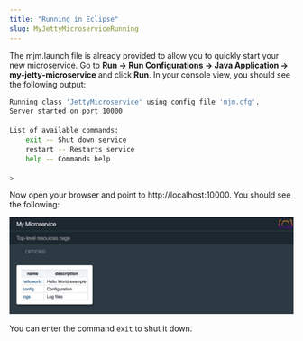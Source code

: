 ```yaml
---
title: "Running in Eclipse"
slug: MyJettyMicroserviceRunning
---
```


The mjm.launch file is already provided to allow you to quickly start your new microservice.
Go to **Run -> Run Configurations -> Java Application -> my-jetty-microservice** and click **Run**.
In your console view, you should see the following output:

```bash
Running class 'JettyMicroservice' using config file 'mjm.cfg'.
Server started on port 10000

List of available commands:
    exit -- Shut down service
    restart -- Restarts service
    help -- Commands help

>
```

Now open your browser and point to http://localhost:10000.
You should see the following:

![My Jetty Microservice Running](/img/doc-files/mjm.Running.1.png)

You can enter the command `exit` to shut it down.
